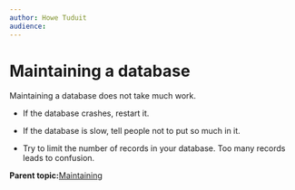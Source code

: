 ```yaml
---
author: Howe Tuduit
audience: 
---
```


# Maintaining a database

Maintaining a database does not take much work.

-   If the database crashes, restart it.

-   If the database is slow, tell people not to put so much in it.

-   Try to limit the number of records in your database. Too many records leads to confusion.


**Parent topic:**[Maintaining](../tasks/maintaining.md)

